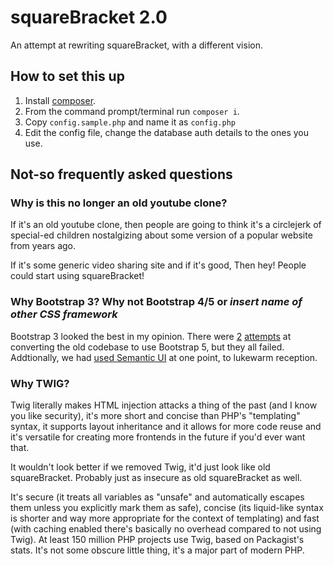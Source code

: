 # squareBracket 2.0
An attempt at rewriting squareBracket, with a different vision.

## How to set this up
1. Install [composer](https://getcomposer.org/).
2. From the command prompt/terminal run `composer i`.
3. Copy `config.sample.php` and name it as `config.php`
4. Edit the config file, change the database auth details to the ones you use.

## Not-so frequently asked questions

### Why is this no longer an old youtube clone?
If it's an old youtube clone, then people are going to think it's a circlejerk of special-ed children nostalgizing about some version of a popular website from years ago.

If it's some generic video sharing site and if it's good, Then hey! People could start using squareBracket!

### Why Bootstrap 3? Why not Bootstrap 4/5 or *insert name of other CSS framework*

Bootstrap 3 looked the best in my opinion. There were [2](https://cdn.discordapp.com/attachments/832695674662420500/832704559893708810/unknown.png) [attempts](https://cdn.discordapp.com/attachments/832695674662420500/832718470068043807/unknown.png) at converting the old codebase to use Bootstrap 5, but they all failed. Addtionally, we had [used Semantic UI](https://web.archive.org/web/20210301000232/https://squarebracket.me/) at one point, to lukewarm reception.

### Why TWIG?
Twig literally makes HTML injection attacks a thing of the past (and I know you like security), it's more short and concise than PHP's "templating" syntax, it supports layout inheritance and it allows for more code reuse and it's versatile for creating more frontends in the future if you'd ever want that.

It wouldn't look better if we removed Twig, it'd just look like old squareBracket. Probably just as insecure as old squareBracket as well.

It's secure (it treats all variables as "unsafe" and automatically escapes them unless you explicitly mark them as safe), concise (its liquid-like syntax is shorter and way more appropriate for the context of templating) and fast (with caching enabled there's basically no overhead compared to not using Twig). At least 150 million PHP projects use Twig, based on Packagist's stats. It's not some obscure little thing, it's a major part of modern PHP.
